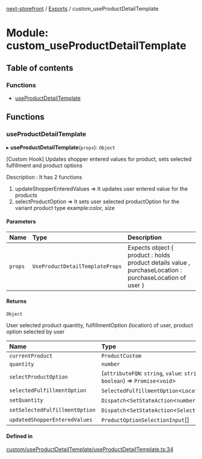 [next-storefront](../README.md) / [Exports](../modules.md) / custom_useProductDetailTemplate

# Module: custom_useProductDetailTemplate

## Table of contents

### Functions

- [useProductDetailTemplate](custom_useProductDetailTemplate.md#useproductdetailtemplate)

## Functions

### useProductDetailTemplate

▸ **useProductDetailTemplate**(`props`): `Object`

[Custom Hook] Updates shopper entered values for product, sets selected fulfillment and product options

Description : It has 2 functions

1. updateShopperEnteredValues => It updates user entered value for the products
2. selectProductOption => It sets user selected productOption for the variant product type example:color, size

#### Parameters

| Name    | Type                            | Description                                                                                            |
| :------ | :------------------------------ | :----------------------------------------------------------------------------------------------------- |
| `props` | `UseProductDetailTemplateProps` | Expects object { product : holds product details value , purchaseLocation : purchaseLocation of user } |

#### Returns

`Object`

User selected product quantity, fulfillmentOption (location) of user, product option selected by user

| Name                           | Type                                                                                                               |
| :----------------------------- | :----------------------------------------------------------------------------------------------------------------- |
| `currentProduct`               | `ProductCustom`                                                                                                    |
| `quantity`                     | `number`                                                                                                           |
| `selectProductOption`          | (`attributeFQN`: `string`, `value`: `string`, `shopperEnteredValue?`: `string` \| `boolean`) => `Promise`<`void`\> |
| `selectedFulfillmentOption`    | `SelectedFulfillmentOption`<`Location`\>                                                                           |
| `setQuantity`                  | `Dispatch`<`SetStateAction`<`number`\>\>                                                                           |
| `setSelectedFulfillmentOption` | `Dispatch`<`SetStateAction`<`SelectedFulfillmentOption`<`Location`\>\>\>                                           |
| `updatedShopperEnteredValues`  | `ProductOptionSelectionInput`[]                                                                                    |

#### Defined in

[custom/useProductDetailTemplate/useProductDetailTemplate.ts:34](https://github.com/KiboSoftware/nextjs-storefront/blob/98414f4/hooks/custom/useProductDetailTemplate/useProductDetailTemplate.ts#L34)
